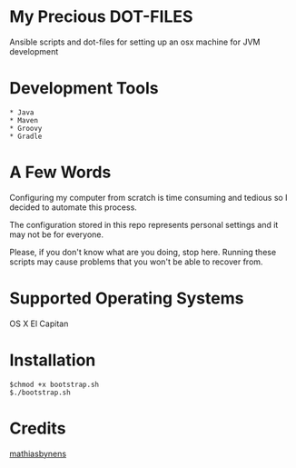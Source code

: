 # My Precious DOT-FILES
Ansible scripts and dot-files for setting up an osx machine for JVM development

# Development Tools
    * Java
    * Maven
    * Groovy
    * Gradle   

# A Few Words
Configuring my computer from scratch is time consuming and tedious so I decided to automate this process. 

The configuration stored in this repo represents personal settings and it may not be for everyone. 

Please, if you don't know what are you doing, stop here. Running these scripts may cause problems that you won't be able to recover from.

# Supported Operating Systems
OS X El Capitan

# Installation
```
$chmod +x bootstrap.sh
$./bootstrap.sh
```

# Credits
[mathiasbynens](https://github.com/mathiasbynens/dotfiles/)
